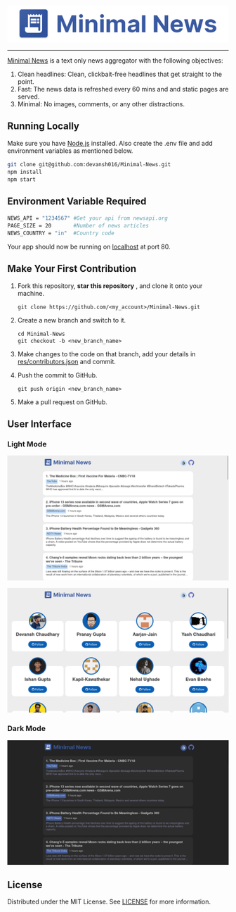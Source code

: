 <p align="center"><img src="res/images/banner.png"></img> </p>

---

[Minimal News](https://minimal-news.herokuapp.com/) is a text only news aggregator with the following objectives:

1. Clean headlines: Clean, clickbait-free headlines that get straight to the point.
2. Fast: The news data is refreshed every 60 mins and and static pages are served.
3. Minimal: No images, comments, or any other distractions.

## Running Locally

Make sure you have [Node.js](http://nodejs.org/) installed.
Also create the .env file and add environment variables as mentioned below.

```sh
git clone git@github.com:devansh016/Minimal-News.git
npm install
npm start
```

## Environment Variable Required

```sh
NEWS_API = "1234567" #Get your api from newsapi.org
PAGE_SIZE = 20       #Number of news articles
NEWS_COUNTRY = "in"  #Country code
```

Your app should now be running on [localhost](http://localhost/) at port 80.

## Make Your First Contribution

1. Fork this repository, **star this repository** , and clone it onto your machine.
   ```
   git clone https://github.com/<my_account>/Minimal-News.git
   ```
1. Create a new branch and switch to it.

   ```
   cd Minimal-News
   git checkout -b <new_branch_name>
   ```

1. Make changes to the code on that branch, add your details in [res/contributors.json](contributors.json) and commit.
1. Push the commit to GitHub.

   ```
   git push origin <new_branch_name>
   ```

1. Make a pull request on GitHub.

## User Interface

### Light Mode

![Minimal News Home Light](/res/images/minimalnews_light.png "Minimal News Homepage Light")

![Minimal News Contributors Light](/res/images/contributors_light.png "Minimal News Contributors Light")

### Dark Mode

![Minimal News Home Dark](/res/images/minimalnews_dark.png "Minimal News Homepage Dark")

## License

Distributed under the MIT License. See [LICENSE](/LICENSE) for more information.
